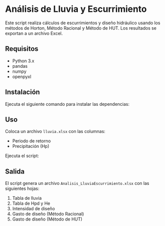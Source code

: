 # Análisis de Lluvia y Escurrimiento

Este script realiza cálculos de escurrimientos y diseño hidráulico usando los métodos de Horton, Método Racional y Método de HUT. Los resultados se exportan a un archivo Excel.

## Requisitos
- Python 3.x
- pandas
- numpy
- openpyxl

## Instalación
Ejecuta el siguiente comando para instalar las dependencias:



## Uso
Coloca un archivo `lluvia.xlsx` con las columnas:
- Periodo de retorno
- Precipitación (Hp)

Ejecuta el script:


## Salida
El script genera un archivo `Analisis_LluviaEscurrimiento.xlsx` con las siguientes hojas:
1. Tabla de lluvia
2. Tabla de Hpd y He
3. Intensidad de diseño
4. Gasto de diseño (Método Racional)
5. Gasto de diseño (Método de HUT)

